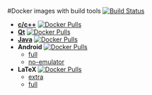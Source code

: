 #Docker images with build tools [![Build Status](https://travis-ci.org/lamtev/build-tools-dockers.svg?branch=master)](https://travis-ci.org/lamtev/build-tools-dockers)

* [__c/c++__](https://github.com/lamtev/build-tools-dockers/tree/master/cxx) [![Docker Pulls](https://img.shields.io/docker/pulls/lamtev/cxx.svg?style=flat-square)](https://hub.docker.com/r/lamtev/cxx/)
* [__Qt__](https://github.com/lamtev/build-tools-dockers/tree/master/qt) [![Docker Pulls](https://img.shields.io/docker/pulls/lamtev/qt.svg?style=flat-square)](https://hub.docker.com/r/lamtev/qt/)
* [__Java__](https://github.com/lamtev/build-tools-dockers/tree/master/java) [![Docker Pulls](https://img.shields.io/docker/pulls/lamtev/java.svg?style=flat-square)](https://hub.docker.com/r/lamtev/java/)
* __Android__ [![Docker Pulls](https://img.shields.io/docker/pulls/lamtev/android.svg?style=flat-square)](https://hub.docker.com/r/lamtev/android/)
    * [full](https://github.com/lamtev/build-tools-dockers/tree/master/android/full)
    * [no-emulator](https://github.com/lamtev/build-tools-dockers/tree/master/android/no-emulator)
* __LaTeX__ [![Docker Pulls](https://img.shields.io/docker/pulls/lamtev/latex.svg?style=flat-square)](https://hub.docker.com/r/lamtev/latex/)
    * [extra](https://github.com/lamtev/build-tools-dockers/tree/master/latex/extra)
    * [full](https://github.com/lamtev/build-tools-dockers/tree/master/latex/full)
